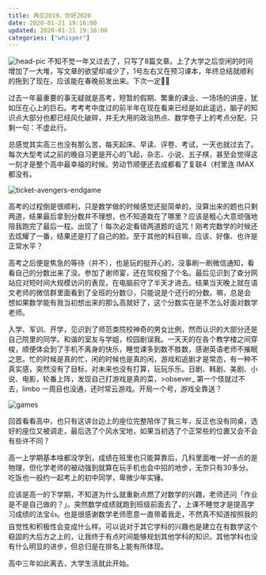 ```yaml
---
title: 再见2019，你好2020
date: 2020-01-21 19:16:00
updated: 2020-01-21 19:16:00
categories: ["whisper"]
---
```


![head-pic](/images/2019-bye/head.webp)
不知不觉一年又过去了，只写了8篇文章。上了大学之后空闲的时间增加了一大堆，写文章的欲望却减少了，1号左右又在预习课本，年终总结就顺利的拖到了现在，应该能在春晚前发出来。下次一定:man_facepalming:<!--more-->

过去一年最重要的事无疑就是高考，短暂的假期、繁重的课业、一场场的讲座，犹如压在心上的巨石。考考考中度过的前半年在现在看来已经是如此遥远，脑子的知识点大部分也都已经风化破碎，并无大用的政治热点、数学卷子上的考点分配，只剩一句：不虚此行。

总感觉其实高三也没有那么苦，每天起床、早读、评卷、考试，一天也就过去了。每次大型考试之前的晚自习更是开心的飞起，杂志、小说、五子棋，甚至会觉得这一刻才是整个高中最幸福的时候。劳动节顺便还去成都看了复联4（村里连 IMAX 都没有。

![ticket-avengers-endgame](/images/2019-bye/ticket-avengers-endgame.webp)

高考的过程倒是很顺利，只是数学做的时候感觉还挺简单的，没算出来的题也只剩两道，结果最后拿到分数并不理想，也不知道栽在了哪里？应该是粗心大意顽强地陪我跑完了最后一程。出现了！每次必定看错两道题的诅咒！刚考完数学的时候还去炫耀了一番，结果还是打了自己的脸。至于其他的科目嘛，应该、好像、也许是正常水平？

高考之后便是焦急的等待（并不），也是玩的挺开心的，没事刷一刷微信通知，看看自己的分数出来了没。参加了谢师宴，还在驾校报了个名。最后见识到了查分网站应对短时间大规模访问的表现，在电脑前守了半天才进去。结果当天晚上就在语文老师的微信群里面看到了全班的分数:expressionless:，只能说是个还行的分数。嘛，总是会想如果数学能有我当初想出来的那么高就好了，这个分数实在是不怎么好面对数学老师。

入学、军训、开学，见识到了师范类院校神奇的男女比例，然而认识的大部分还是自己院里的同学。和谐的室友与学姐，校园剧误我。一天天的在各个教学楼之间穿梭，顺便体会到了手机不离身的快乐，睡觉课多到数不胜数，感谢英语老师不摧眠之恩。忙的时候是真的忙，闲的时候也是真的闲，游戏和追剧才是常态，有一种不真实感，突然没有了目标，对未来也没有打算，玩玩乐乐。日剧、韩剧、美剧、小说、电影，轮番上阵，发现自己打游戏是真的菜，>obsever_ 第一个怪就过不去，limbo 一周目也没通，还时常云游戏。开局一个号，游戏全靠送？

![games](/images/2019-bye/game-box.webp)

回首看看高中，也只有这讲台边上的座位完整陪伴了我三年，反正也没有同桌，选好的座位又被调走，最后选了个风水宝地，如果当初选了个正常些的位置又会不会有些许不同？

高一上学期基本啥都没学到，成绩在班里也只能算靠后，几科里面唯一好一点的是物理，但化学老师的被动强到就算在玩手机也会中招的地步，无奈只有30多分。吃饭也一般约一起考上的初中同学，卑微少年实锤。

应该是高一的下学期，不知道为什么就重新点燃了对数学的兴趣，老师还问「作业是不是自己做的？」。突然数学成绩就跑到班级前面去了，上课不睡觉才是提高学习成绩的法宝:thumbsup:。也是很感谢数学老师愿意一直带着我走，不然真不知道按照我的自觉性和积极性会变成什么样。可以说对于其它学科的兴趣也是建立在有数学这个稳固的大后方之上的，让我终于有点时间能够规划其他学科的知识。其他学科也没有什么明显的进步，但总归是在排名上能有所体现。

高中三年如此离去，大学生活就此开始。